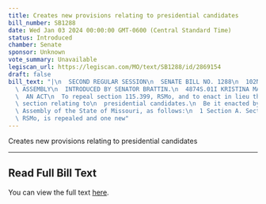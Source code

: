 ```yaml
---
title: Creates new provisions relating to presidential candidates
bill_number: SB1288
date: Wed Jan 03 2024 00:00:00 GMT-0600 (Central Standard Time)
status: Introduced
chamber: Senate
sponsor: Unknown
vote_summary: Unavailable
legiscan_url: https://legiscan.com/MO/text/SB1288/id/2869154
draft: false
bill_text: "|\n  SECOND REGULAR SESSION\n  SENATE BILL NO. 1288\n  102ND GENERA L\
  \ ASSEMBLY\n  INTRODUCED BY SENATOR BRATTIN.\n  4874S.01I KRISTINA MARTIN, Secretary\n\
  \  AN ACT\n  To repeal section 115.399, RSMo, and to enact in lieu thereof one new\
  \ section relating to\n  presidential candidates.\n  Be it enacted by the General\
  \ Assembly of the State of Missouri, as follows:\n  1 Section A. Section 115.399,\
  \ RSMo, is repealed and one new"
---
```

Creates new provisions relating to presidential candidates

---

## Read Full Bill Text

You can view the full text [here](https://legiscan.com/MO/text/SB1288/id/2869154).

